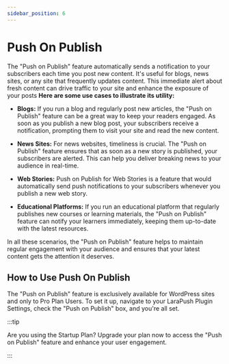 ```yaml
---
sidebar_position: 6
---
```


# Push On Publish

The "Push on Publish" feature automatically sends a notification to your subscribers each time you post new content. It's useful for blogs, news sites, or any site that frequently updates content. This immediate alert about fresh content can drive traffic to your site and enhance the exposure of your posts 
 **Here are some use cases to illustrate its utility:**

- **Blogs:** If you run a blog and regularly post new articles, the "Push on Publish" feature can be a great way to keep your readers engaged. As soon as you publish a new blog post, your subscribers receive a notification, prompting them to visit your site and read the new content.

- **News Sites:** For news websites, timeliness is crucial. The "Push on Publish" feature ensures that as soon as a new story is published, your subscribers are alerted. This can help you deliver breaking news to your audience in real-time.

- **Web Stories:** Push on Publish for Web Stories is a feature that would automatically send push notifications to your subscribers whenever you publish a new web story.

- **Educational Platforms:** If you run an educational platform that regularly publishes new courses or learning materials, the "Push on Publish" feature can notify your learners immediately, keeping them up-to-date with the latest resources.

In all these scenarios, the "Push on Publish" feature helps to maintain regular engagement with your audience and ensures that your latest content gets the attention it deserves.


## How to Use Push On Publish ##

The "Push on Publish" feature is exclusively available for WordPress sites and only to Pro Plan Users. To set it up, navigate to your LaraPush Plugin Settings, check the "Push on Publish" box, and you're all set.

:::tip

Are you using the Startup Plan? Upgrade your plan now to access the "Push on Publish" feature and enhance your user engagement.

:::